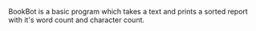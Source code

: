 BookBot is a basic program which takes a text and prints a sorted report with it's word count and character count.
